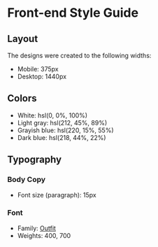 # Front-end Style Guide

## Layout

The designs were created to the following widths:

-    Mobile: 375px
-    Desktop: 1440px

## Colors

-    White: hsl(0, 0%, 100%)
-    Light gray: hsl(212, 45%, 89%)
-    Grayish blue: hsl(220, 15%, 55%)
-    Dark blue: hsl(218, 44%, 22%)

## Typography

### Body Copy

-    Font size (paragraph): 15px

### Font

-    Family: [Outfit](https://fonts.google.com/specimen/Outfit)
-    Weights: 400, 700
